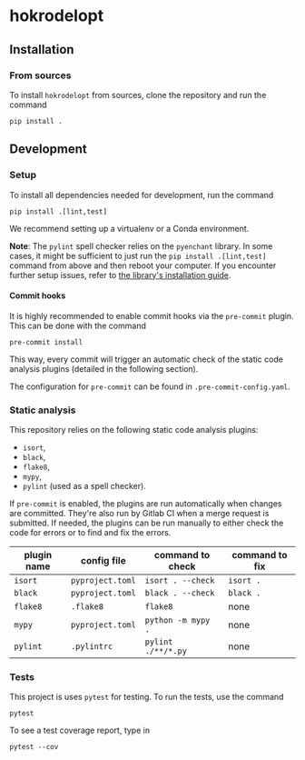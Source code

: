 # hokrodelopt

## Installation

### From sources

To install `hokrodelopt` from sources, clone the repository and run the command

```
pip install .
```

## Development

### Setup

To install all dependencies needed for development, run the command

```
pip install .[lint,test]
```

We recommend setting up a virtualenv or a Conda environment.

**Note**: The `pylint` spell checker relies on the `pyenchant` library. In some cases, it might be sufficient to just
run the `pip install .[lint,test]` command from above and then reboot your computer. If you encounter further setup
issues, refer to [the library's installation guide](https://pyenchant.github.io/pyenchant/install.html).

#### Commit hooks

It is highly recommended to enable commit hooks via the `pre-commit` plugin. This can be done with the command

```
pre-commit install
```

This way, every commit will trigger an automatic check of the static code analysis plugins (detailed in the following
section).

The configuration for `pre-commit` can be found in `.pre-commit-config.yaml`.

### Static analysis

This repository relies on the following static code analysis plugins:

* `isort`,
* `black`,
* `flake8`,
* `mypy`,
* `pylint` (used as a spell checker).

If `pre-commit` is enabled, the plugins are run automatically when changes are committed. They're also run by Gitlab CI
when a merge request is submitted. If needed, the plugins can be run manually to either check the code for errors or to
find and fix the errors.

| plugin name | config file      | command to check   | command to fix |
|-------------|------------------|--------------------|----------------|
| `isort`     | `pyproject.toml` | `isort . --check`  | `isort .`      |
| `black`     | `pyproject.toml` | `black . --check`  | `black .`      |
| `flake8`    | `.flake8`        | `flake8`           | none           |
| `mypy`      | `pyproject.toml` | `python -m mypy .` | none           | 
| `pylint`    | `.pylintrc`      | `pylint ./**/*.py` | none           |

### Tests

This project is uses `pytest` for testing. To run the tests, use the command

```
pytest
```

To see a test coverage report, type in

```
pytest --cov
```
